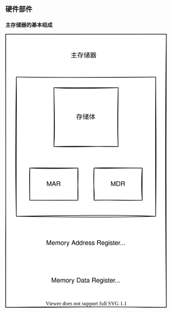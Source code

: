 ## 硬件部件

### 主存储器的基本组成

![](https://github.com/Ricolxwz/Computer-Organization/blob/dd6236cb8609a909b9a36103fe3e236f1b93f3b4/Computer-Organization%20WD/Computer%20system%20overview/SVG/Main%20memory1.drawio.svg)